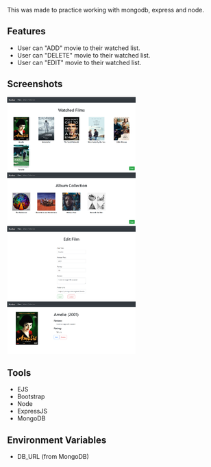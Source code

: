 This was made to practice working with mongodb, express and node.

## Features

- User can "ADD" movie to their watched list.
- User can "DELETE" movie to their watched list.
- User can "EDIT" movie to their watched list.

## Screenshots

<img width="300" src="./MD_photos/photo3.png">
<img width="300" src="./MD_photos/photo4.png">
<img width="300" src="./MD_photos/photo2.png">
<img width="300" src="./MD_photos/photo1.png">

## Tools

- EJS
- Bootstrap
- Node
- ExpressJS
- MongoDB

## Environment Variables

- DB_URL (from MongoDB)
